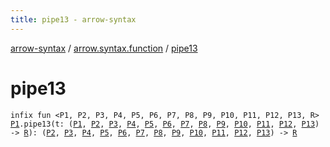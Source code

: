 ```yaml
---
title: pipe13 - arrow-syntax
---
```


[arrow-syntax](../index.html) / [arrow.syntax.function](index.html) / [pipe13](./pipe13.html)

# pipe13

`infix fun <P1, P2, P3, P4, P5, P6, P7, P8, P9, P10, P11, P12, P13, R> `[`P1`](pipe13.html#P1)`.pipe13(t: (`[`P1`](pipe13.html#P1)`, `[`P2`](pipe13.html#P2)`, `[`P3`](pipe13.html#P3)`, `[`P4`](pipe13.html#P4)`, `[`P5`](pipe13.html#P5)`, `[`P6`](pipe13.html#P6)`, `[`P7`](pipe13.html#P7)`, `[`P8`](pipe13.html#P8)`, `[`P9`](pipe13.html#P9)`, `[`P10`](pipe13.html#P10)`, `[`P11`](pipe13.html#P11)`, `[`P12`](pipe13.html#P12)`, `[`P13`](pipe13.html#P13)`) -> `[`R`](pipe13.html#R)`): (`[`P2`](pipe13.html#P2)`, `[`P3`](pipe13.html#P3)`, `[`P4`](pipe13.html#P4)`, `[`P5`](pipe13.html#P5)`, `[`P6`](pipe13.html#P6)`, `[`P7`](pipe13.html#P7)`, `[`P8`](pipe13.html#P8)`, `[`P9`](pipe13.html#P9)`, `[`P10`](pipe13.html#P10)`, `[`P11`](pipe13.html#P11)`, `[`P12`](pipe13.html#P12)`, `[`P13`](pipe13.html#P13)`) -> `[`R`](pipe13.html#R)
